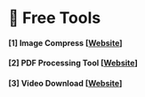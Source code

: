 # 🚀 Free Tools
#### [1] Image Compress [[Website](https://docsmall.com/image-compress)]
#### [2] PDF Processing Tool [[Website](https://www.ilovepdf.com/index.php)]
#### [3] Video Download [[Website](https://greenvideo.cc/)]
